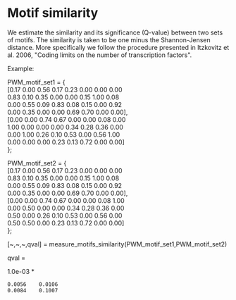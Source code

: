 # Motif similarity

We estimate the similarity and its significance (Q-value) between two sets of motifs. The similarity is taken to be one minus the Shannon-Jensen distance. More specifically we follow the procedure presented in Itzkovitz et al. 2006, "Coding limits on the number of transcription factors".

Example: 

PWM_motif_set1 =  {  
[0.17 0.00 0.56 0.17 0.23 0.00 0.00 0.00  
 0.83 0.10 0.35 0.00 0.00 0.15 1.00 0.08  
 0.00 0.55 0.09 0.83 0.08 0.15 0.00 0.92  
 0.00 0.35 0.00 0.00 0.69 0.70 0.00 0.00],  
[0.00 0.00 0.74 0.67 0.00 0.00 0.08 0.00  
 1.00 0.00 0.00 0.00 0.34 0.28 0.36 0.00  
 0.00 1.00 0.26 0.10 0.53 0.00 0.56 1.00  
 0.00 0.00 0.00 0.23 0.13 0.72 0.00 0.00]  
};

PWM_motif_set2 =  {  
[0.17 0.00 0.56 0.17 0.23 0.00 0.00 0.00  
 0.83 0.10 0.35 0.00 0.00 0.15 1.00 0.08  
 0.00 0.55 0.09 0.83 0.08 0.15 0.00 0.92  
 0.00 0.35 0.00 0.00 0.69 0.70 0.00 0.00],  
[0.00 0.00 0.74 0.67 0.00 0.00 0.08 1.00  
 0.00 0.50 0.00 0.00 0.34 0.28 0.36 0.00  
 0.50 0.00 0.26 0.10 0.53 0.00 0.56 0.00  
 0.50 0.50 0.00 0.23 0.13 0.72 0.00 0.00]  
};

[\~,\~,\~,qval] = measure_motifs_similarity(PWM_motif_set1,PWM_motif_set2)

qval =

   1.0e-03 *

    0.0056    0.0106
    0.0084    0.1007
